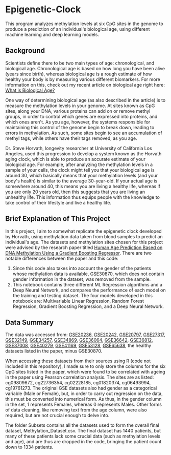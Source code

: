 # Epigenetic-Clock
This program analyzes methylation levels at six CpG sites in the genome to produce a prediction of an individual's biological age, using different machine learning and deep learning models.
## Background
Scientists define there to be two main types of age: chronological, and biological age. Chronological age is based on how long you have been alive (years since birth), whereas biological age is a rough estimate of how healthy your body is by measuring various different biomarkers. For more information on this, check out my recent article on biological age right here: [What is Biological Age?](https://medium.com/biotein/what-is-biological-age-383692f53e60)

One way of determining biological age (as also described in the article) is to measure the methylation levels in your genome. At sites known as CpG sites, along your DNA, various proteins can add on or remove methyl groups, in order to control which genes are expressed into proteins, and which ones aren't. As you age, however, the systems responsible for maintaining this control of the genome begin to break down, leading to errors in methylation. As such, some sites begin to see an accumulation of methyl tags, while others have their tags removed, as you age.

Dr. Steve Horvath, longevity researcher at University of California Los Angeles, used this progression to develop a system known as the Horvath aging clock, which is able to produce an accurate estimate of your biological age. For example, after analyzing the methylation levels in a sample of your cells, the clock might tell you that your biological age is around 30, which basically means that your methylation levels (and your body's health) is similar to the average 30-year-old. If your actual age is somewhere around 40, this means you are living a healthy life, whereas if you are only 20 years old, then this suggests that you are living an unhealthy life. This information thus equips people with the knowledge to take control of their lifestyle and live a healthy life.

## Brief Explanation of This Project
In this project, I aim to somewhat replicate the epigenetic clock developed by Horvath, using methylation data taken from blood samples to predict an individual's age. The datasets and methylation sites chosen for this project were advised by the research paper titled [Human Age Prediction Based on DNA Methylation Using a Gradient Boosting Regressor](https://doi.org/10.3390/genes9090424). There are two notable differences between the paper and this code:
1. Since this code also takes into account the gender of the patients whose methylation data is available, GSE30870, which does not contain gender information in the dataset, was removed from the sample.
2. This notebook contains three different ML Regression algorithms and a Deep Neural Network, and compares the performance of each model on the training and testing dataset. The four models developed in this notebook are: Multivariable Linear Regression, Random Forest Regression, Gradient Boosting Regression, and a Deep Neural Network.

## Data Summary
The data was accessed from: [GSE20236](https://www.ncbi.nlm.nih.gov/geo/query/acc.cgi?acc=GSE20236), [GSE20242](https://www.ncbi.nlm.nih.gov/geo/query/acc.cgi?acc=GSE20242), [GSE20797](https://www.ncbi.nlm.nih.gov/geo/query/acc.cgi?acc=GSE27097), [GSE27317](https://www.ncbi.nlm.nih.gov/geo/query/acc.cgi?acc=GSE27317), [GSE32149](https://www.ncbi.nlm.nih.gov/geo/query/acc.cgi?acc=GSE32149), [GSE34257](https://www.ncbi.nlm.nih.gov/geo/query/acc.cgi?acc=GSE34257), [GSE34869](https://www.ncbi.nlm.nih.gov/geo/query/acc.cgi?acc=GSE34869), [GSE36064](https://www.ncbi.nlm.nih.gov/geo/query/acc.cgi?acc=GSE36064), [GSE36642](https://www.ncbi.nlm.nih.gov/geo/query/acc.cgi?acc=GSE36642), [GSE36812](https://www.ncbi.nlm.nih.gov/geo/query/acc.cgi?acc=GSE36812), [GSE37008](https://www.ncbi.nlm.nih.gov/geo/query/acc.cgi?acc=GSE37008), [GSE40279](https://www.ncbi.nlm.nih.gov/geo/query/acc.cgi?acc=GSE40279), [GSE41169](https://www.ncbi.nlm.nih.gov/geo/query/acc.cgi?acc=GSE41169), [GSE53128](https://www.ncbi.nlm.nih.gov/geo/query/acc.cgi?acc=GSE53128), [GSE65638](https://www.ncbi.nlm.nih.gov/geo/query/acc.cgi?acc=GSE65638), the healthy datasets listed in the paper, minus GSE30870.

When accessing these datasets from their sources using R (code not included in this repository), I made sure to only store the columns for the six CpG sites listed in the paper, which were found to be correlated with ageing in the paper using Pearson correlation analysis. The sites are as listed: cg09809672, cg22736354, cg02228185, cg01820374, cg06493994, cg19761273.
The original GSE datasets also had gender as a categorical variable (Male or Female), but, in order to carry out regression on the data, this must be converted into numerical form. As thus, in the gender column in the set, 1 represents Females, whereas 0 represents Males.
Other forms of data cleaning, like removing text from the age column, were also required, but are not crucial enough to delve into.

The folder Subsets contains all the datasets used to form the overall final dataset, Methylation_Dataset.csv. The final dataset has 1440 patients, but many of these patients lack some crucial data (such as methylation levels and age), and are thus are dropped in the code, bringing the patient count down to 1334 patients.

